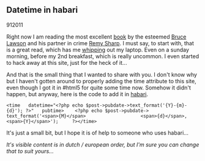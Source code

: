 <article><h1>Datetime in habari</h1><time><span class="day">9</span><span class="month">1</span><span class="year">2011</span></time><p>Right now I am reading the most excellent <a href="http://introducinghtml5.com/">book</a> by the esteemed <a href="http://twitter.com/brucel" rel="met">Bruce Lawson</a> and his partner in crime <a href="http://twitter.com/rem" rel="met">Remy Sharp</a>. I must say, to start with, that is a great read, which has me <a href="http://twitter.com/#!/wnas/status/24025721936547840">whipping</a> out my laptop. Even on a sunday morning, before my 2nd breakfast, which is really uncommon. I even started to hack away at this site, just for the heck of it...</p><p>And that is the small thing that I wanted to share with you. I don't know why but I haven't gotten around to properly adding the time attribute to this site, even though I got it in #html5 for quite some time now. Somehow it didn't happen, but anyway, here is the code to add it in <a href="http://habariproject.org/en/">habari</a>.</p><pre><code>&#60;time   datetime="&#60;?php echo $post-&#62;pubdate-&#62;text_format('{Y}-{m}-{d}'); ?&#62;"   pubtime&#62;    &#60;?php echo $post-&#62;pubdate-&#62;      text_format('&#60;span&#62;{M}&#60;/span&#62;                    &#60;span&#62;{d}&#60;/span&#62;,                    &#60;span&#62;{Y}&#60;/span&#62;');     ?&#62;&#60;/time&#62;</code></pre><p>It's just a small bit, but I hope it is of help to someone who uses habari...</p><p><em>It's visible content is in dutch / european order, but I'm sure you can change that to suit yours...</em></p></article>